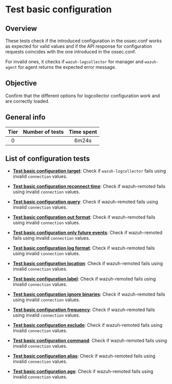 # Test basic configuration

## Overview 

These tests check if the introduced configuration in the ossec.conf works as expected for valid values and if the API 
response for configuration requests coincides with the one introduced in the ossec.conf.

For invalid ones, it checks if `wazuh-logcollector` for manager and `wazuh-agent` for agent returns 
the expected error message.

## Objective

Confirm that the different options for logcollector configuration work and are correctly loaded.

## General info

|Tier | Number of tests | Time spent |
|:--:|:--:|:--:|
| 0 |  | 6m24s |

## List of configuration tests

- **[Test basic configuration target](test_basic_configuration_target.md)**: Check if `wazuh-logcollector` 
  fails using invalid `connection` values.

- **[Test basic configuration reconnect time](test_basic_configuration_reconnect_time.md)**: Check if wazuh-remoted 
  fails using invalid `connection` values.

- **[Test basic configuration query](test_basic_configuration_query.md)**: Check if wazuh-remoted 
  fails using invalid `connection` values.
  
- **[Test basic configuration out format](test_basic_configuration_out_format.md)**: Check if wazuh-remoted 
  fails using invalid `connection` values.
  
- **[Test basic configuration only future events](test_basic_configuration_only_future_events.md)**: Check if wazuh-remoted 
  fails using invalid `connection` values.
  
- **[Test basic configuration log format](test_basic_configuration_log_format.md)**: Check if wazuh-remoted 
fails using invalid `connection` values.

- **[Test basic configuration location](test_basic_configuration_location.md)**: Check if wazuh-remoted 
fails using invalid `connection` values.

- **[Test basic configuration label](test_basic_configuration_label.md)**: Check if wazuh-remoted 
fails using invalid `connection` values.

- **[Test basic configuration ignore binaries](test_basic_configuration_ignore_binaries.md)**: Check if wazuh-remoted 
fails using invalid `connection` values.
  
- **[Test basic configuration frequency](test_basic_configuration_frequency.md)**: Check if wazuh-remoted 
fails using invalid `connection` values.
  
- **[Test basic configuration exclude](test_basic_configuration_exclude.md)**: Check if wazuh-remoted 
fails using invalid `connection` values.
  
- **[Test basic configuration command](test_basic_configuration_command.md)**: Check if wazuh-remoted 
fails using invalid `connection` values.
  
- **[Test basic configuration alias](test_basic_configuration_alias.md)**: Check if wazuh-remoted 
fails using invalid `connection` values.
  
- **[Test basic configuration age](test_basic_configuration_age.md)**: Check if wazuh-remoted 
fails using invalid `connection` values.

